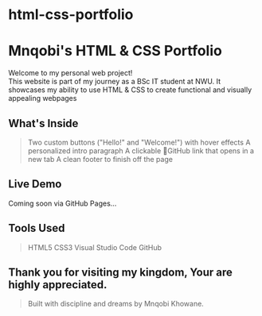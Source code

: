 # html-css-portfolio
# Mnqobi's HTML & CSS Portfolio

Welcome to my personal web project!  
This website is part of my journey as a BSc IT student at NWU. It showcases my ability to use HTML & CSS to create functional and visually appealing webpages

## What's Inside
> Two custom buttons ("Hello!" and "Welcome!") with hover effects
> A personalized intro paragraph
> A clickable 🔗GitHub link that opens in a new tab
> A clean footer to finish off the page

## Live Demo
Coming soon via GitHub Pages...

## Tools Used
> HTML5
> CSS3
> Visual Studio Code
> GitHub
 
## Thank you for visiting my kingdom, Your are highly appreciated.
> Built with discipline and dreams by Mnqobi Khowane.

